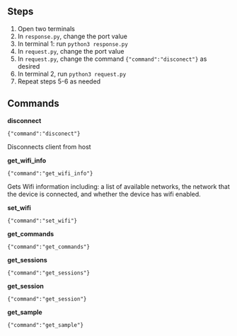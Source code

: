 ## Steps

1. Open two terminals
2. In `response.py`, change the port value
3. In terminal 1: run `python3 response.py`
4. In `request.py`, change the port value
5. In `request.py`, change the command `{"command":"disconect"}` as desired
6. In terminal 2, run `python3 request.py`
7. Repeat steps 5-6 as needed

## Commands

**disconnect**

`{"command":"disconect"}`

Disconnects client from host

**get_wifi_info**

`{"command":"get_wifi_info"}`

Gets Wifi information including: a list of available networks, the network that the device is connected, and whether the device has wifi enabled.

**set_wifi**

`{"command":"set_wifi"}`



**get_commands**

`{"command":"get_commands"}`

**get_sessions**

`{"command":"get_sessions"}`

**get_session**

`{"command":"get_session"}`

**get_sample**

`{"command":"get_sample"}`